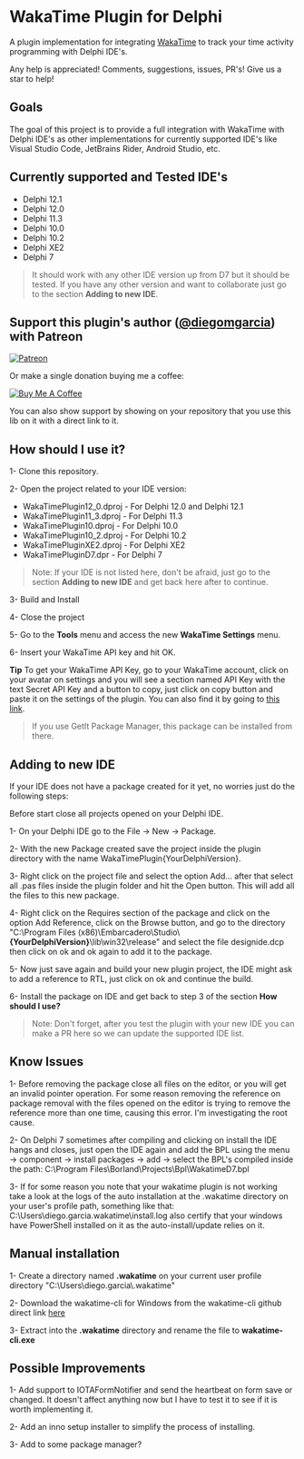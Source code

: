 # WakaTime Plugin for Delphi

A plugin implementation for integrating [WakaTime](https://wakatime.com) to track your time activity programming with Delphi IDE's.

Any help is appreciated! Comments, suggestions, issues, PR's! Give us a star to help!

## Goals

The goal of this project is to provide a full integration with WakaTime with Delphi IDE's as other implementations for currently supported IDE's like Visual Studio Code, JetBrains Rider, Android Studio, etc.

## Currently supported and Tested IDE's

- Delphi 12.1
- Delphi 12.0
- Delphi 11.3
- Delphi 10.0
- Delphi 10.2
- Delphi XE2
- Delphi 7

> It should work with any other IDE version up from D7 but it should be tested. If you have any other version and want to collaborate just go to the section **Adding to new IDE**. 

## Support this plugin's author ([@diegomgarcia](https://github.com/diegomgarcia)) with Patreon

[![Patreon](https://c5.patreon.com/external/logo/become_a_patron_button.png)](https://www.patreon.com/dmgarcia)

Or make a single donation buying me a coffee:

[![Buy Me A Coffee](https://user-images.githubusercontent.com/835641/60540201-fcd7fa00-9ce4-11e9-87ec-1e98568e9f58.png)](https://www.buymeacoffee.com/dmgarcia)

You can also show support by showing on your repository that you use this lib on it with a direct link to it.

## How should I use it?

1- Clone this repository.

2- Open the project related to your IDE version: 

- WakaTimePlugin12_0.dproj - For Delphi 12.0 and Delphi 12.1
- WakaTimePlugin11_3.dproj - For Delphi 11.3
- WakaTimePlugin10.dproj   - For Delphi 10.0
- WakaTimePlugin10_2.dproj - For Delphi 10.2
- WakaTimePluginXE2.dproj  - For Delphi XE2 
- WakaTimePluginD7.dpr     - For Delphi 7

> Note: If your IDE is not listed here, don't be afraid, just go to the section **Adding to new IDE** and get back here after to continue.

3- Build and Install

4- Close the project

5- Go to the **Tools** menu and access the new **WakaTime Settings** menu.

6- Insert your WakaTime API key and hit OK.

**Tip** To get your WakaTime API Key, go to your WakaTime account, click on your avatar on settings and you will see a section named API Key with the text Secret API Key and a button to copy, just click on copy button and paste it on the settings of the plugin. You can also find it by going to [this link](https://wakatime.com/settings/api-key).

>If you use GetIt Package Manager, this package can be installed from there.

## Adding to new IDE

If your IDE does not have a package created for it yet, no worries just do the following steps:

Before start close all projects opened on your Delphi IDE.

1- On your Delphi IDE go to the File -> New -> Package. 

2- With the new Package created save the project inside the plugin directory with the name WakaTimePlugin{YourDelphiVersion}.

3- Right click on the project file and select the option Add... after that select all .pas files inside the plugin folder and hit the Open button. This will add all the files to this new package. 

4- Right click on the Requires section of the package and click on the option Add Reference, click on the Browse button, and go to the directory "C:\Program Files (x86)\Embarcadero\Studio\\**{YourDelphiVersion}**\lib\win32\release" and select the file designide.dcp then click on ok and ok again to add it to the package.

5- Now just save again and build your new plugin project, the IDE might ask to add a reference to RTL, just click on ok and continue the build.

6- Install the package on IDE and get back to step 3 of the section **How should I use?**

> Note: Don't forget, after you test the plugin with your new IDE you can make a PR here so we can update the supported IDE list.


## Know Issues

1- Before removing the package close all files on the editor, or you will get an invalid pointer operation. For some reason removing the reference on package removal with the files opened on the editor is trying to remove the reference more than one time, causing this error. I'm investigating the root cause.

2- On Delphi 7 sometimes after compiling and clicking on install the IDE hangs and closes, just open the IDE again and add the BPL using the menu -> component -> install packages -> add -> select the BPL's compiled inside the path: C:\Program Files\Borland\Projects\Bpl\WakatimeD7.bpl

3- If for some reason you note that your wakatime plugin is not working take a look at the logs of the auto installation at the .wakatime directory on your user's profile path, something like that: C:\Users\diego.garcia\.wakatime\install.log also certify that your windows have PowerShell installed on it as the auto-install/update relies on it.

## Manual installation 

1- Create a directory named **.wakatime** on your current user profile directory "C:\Users\diego.garcia\\.wakatime"

2- Download the wakatime-cli for Windows from the wakatime-cli github direct link [here](https://github.com/wakatime/wakatime-cli/releases/download/v1.73.1/wakatime-cli-windows-386.zip) 

3- Extract into the **.wakatime** directory and rename the file to **wakatime-cli.exe**

## Possible Improvements

1- Add support to IOTAFormNotifier and send the heartbeat on form save or changed. It doesn't affect anything now but I have to test it to see if it is worth implementing it.

2- Add an inno setup installer to simplify the process of installing. 

3- Add to some package manager?
